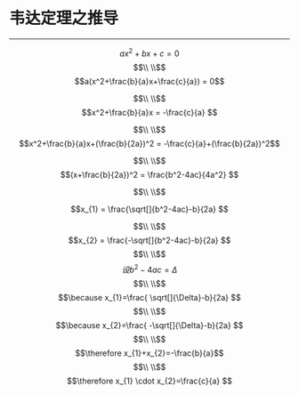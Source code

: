 # 韦达定理之推导

<hr>

$$ax^2+bx+c = 0 $$
$$\\ \\$$
$$a(x^2+\frac{b}{a}x+\frac{c}{a}) = 0$$

$$\\ \\$$
$$x^2+\frac{b}{a}x = -\frac{c}{a}  $$

$$\\ \\$$
$$x^2+\frac{b}{a}x+(\frac{b}{2a})^2 = -\frac{c}{a}+(\frac{b}{2a})^2$$

$$\\ \\$$
$$(x+\frac{b}{2a})^2 = \frac{b^2-4ac}{4a^2} $$

$$\\ \\$$ 

$$x_{1} = \frac{\sqrt[]{b^2-4ac}-b}{2a} $$

$$\\ \\$$
$$x_{2} = \frac{-\sqrt[]{b^2-4ac}-b}{2a} $$
$$\\ \\$$
$$设b^2-4ac=\Delta$$
$$\\ \\$$
$$\because x_{1}=\frac{ \sqrt[]{\Delta}-b}{2a} $$
$$\\ \\$$
$$\because x_{2}=\frac{ -\sqrt[]{\Delta}-b}{2a} $$
$$\\ \\$$
$$\therefore x_{1}+x_{2}=-\frac{b}{a}$$
$$\\ \\$$ 
$$\therefore x_{1} \cdot x_{2}=\frac{c}{a} $$
